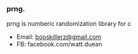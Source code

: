 ### prng.
prng is numberic randomization library for c





- Email: booskillerz@gmail.com
- FB: facebook.com/watt.duean